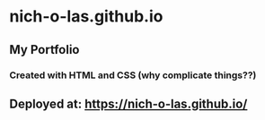 # nich-o-las.github.io

## My Portfolio
### Created with HTML and CSS (why complicate things??)

## Deployed at: https://nich-o-las.github.io/




